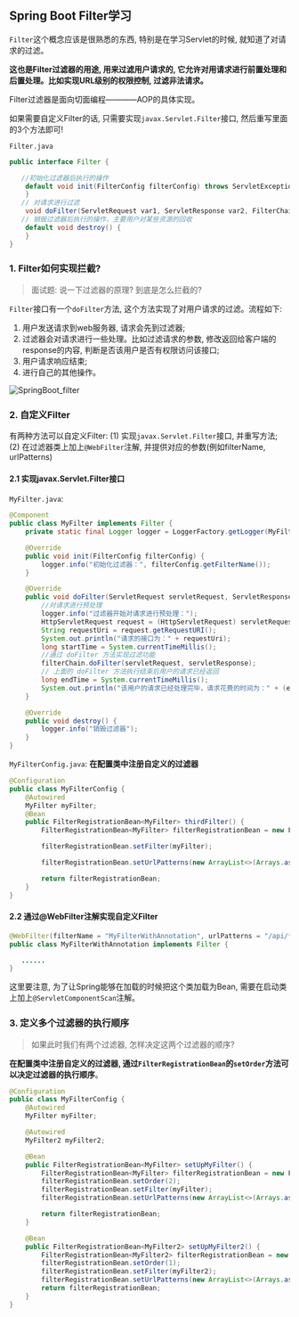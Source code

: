 ## Spring Boot Filter学习

`Filter`这个概念应该是很熟悉的东西, 特别是在学习Servlet的时候, 就知道了对请求的过滤。

**这也是Filter过滤器的用途, 用来过滤用户请求的, 它允许对用请求进行前置处理和后置处理。比如实现URL级别的权限控制, 过滤非法请求。**

Filter过滤器是面向切面编程————AOP的具体实现。

如果需要自定义Filter的话, 只需要实现`javax.Servlet.Filter`接口, 然后重写里面的3个方法即可!

`Filter.java`

```java
public interface Filter {

   //初始化过滤器后执行的操作
    default void init(FilterConfig filterConfig) throws ServletException {
    }
   // 对请求进行过滤
    void doFilter(ServletRequest var1, ServletResponse var2, FilterChain var3) throws IOException, ServletException;
   // 销毁过滤器后执行的操作，主要用户对某些资源的回收
    default void destroy() {
    }
}
```

### 1. Filter如何实现拦截?

> 面试题: 说一下过滤器的原理? 到底是怎么拦截的?

`Filter`接口有一个`doFilter`方法, 这个方法实现了对用户请求的过滤。流程如下:

1. 用户发送请求到web服务器, 请求会先到过滤器;
2. 过滤器会对请求进行一些处理。比如过滤请求的参数, 修改返回给客户端的response的内容, 判断是否该用户是否有权限访问该接口;
3. 用户请求响应结束;
4. 进行自己的其他操作。

![SpringBoot_filter](/image/filter.png)

### 2. 自定义Filter

有两种方法可以自定义Filter: (1) 实现`javax.Servlet.Filter`接口, 并重写方法; (2) 在过滤器类上加上`@WebFilter`注解, 并提供对应的参数(例如filterName, urlPatterns)

#### 2.1 实现javax.Servlet.Filter接口

`MyFilter.java`:

```java
@Component
public class MyFilter implements Filter {
    private static final Logger logger = LoggerFactory.getLogger(MyFilter.class);

    @Override
    public void init(FilterConfig filterConfig) {
        logger.info("初始化过滤器：", filterConfig.getFilterName());
    }

    @Override
    public void doFilter(ServletRequest servletRequest, ServletResponse servletResponse, FilterChain filterChain) throws IOException, ServletException {
        //对请求进行预处理
        logger.info("过滤器开始对请求进行预处理：");
        HttpServletRequest request = (HttpServletRequest) servletRequest;
        String requestUri = request.getRequestURI();
        System.out.println("请求的接口为：" + requestUri);
        long startTime = System.currentTimeMillis();
        //通过 doFilter 方法实现过滤功能
        filterChain.doFilter(servletRequest, servletResponse);
        // 上面的 doFilter 方法执行结束后用户的请求已经返回
        long endTime = System.currentTimeMillis();
        System.out.println("该用户的请求已经处理完毕，请求花费的时间为：" + (endTime - startTime));
    }

    @Override
    public void destroy() {
        logger.info("销毁过滤器");
    }
}
```

`MyFilterConfig.java`: **在配置类中注册自定义的过滤器**

```java
@Configuration
public class MyFilterConfig {
    @Autowired
    MyFilter myFilter;
    @Bean
    public FilterRegistrationBean<MyFilter> thirdFilter() {
        FilterRegistrationBean<MyFilter> filterRegistrationBean = new FilterRegistrationBean<>();

        filterRegistrationBean.setFilter(myFilter);

        filterRegistrationBean.setUrlPatterns(new ArrayList<>(Arrays.asList("/api/*")));

        return filterRegistrationBean;
    }
}
```

#### 2.2 通过@WebFilter注解实现自定义Filter

```java
@WebFilter(filterName = "MyFilterWithAnnotation", urlPatterns = "/api/*")
public class MyFilterWithAnnotation implements Filter {

   ......
}
```

这里要注意, 为了让Spring能够在加载的时候把这个类加载为Bean, 需要在启动类上加上`@ServletComponentScan`注解。

### 3. 定义多个过滤器的执行顺序

> 如果此时我们有两个过滤器, 怎样决定这两个过滤器的顺序?

**在配置类中注册自定义的过滤器, 通过`FilterRegistrationBean`的`setOrder`方法可以决定过滤器的执行顺序**。

```java
@Configuration
public class MyFilterConfig {
    @Autowired
    MyFilter myFilter;

    @Autowired
    MyFilter2 myFilter2;

    @Bean
    public FilterRegistrationBean<MyFilter> setUpMyFilter() {
        FilterRegistrationBean<MyFilter> filterRegistrationBean = new FilterRegistrationBean<>();
        filterRegistrationBean.setOrder(2);
        filterRegistrationBean.setFilter(myFilter);
        filterRegistrationBean.setUrlPatterns(new ArrayList<>(Arrays.asList("/api/*")));

        return filterRegistrationBean;
    }

    @Bean
    public FilterRegistrationBean<MyFilter2> setUpMyFilter2() {
        FilterRegistrationBean<MyFilter2> filterRegistrationBean = new FilterRegistrationBean<>();
        filterRegistrationBean.setOrder(1);
        filterRegistrationBean.setFilter(myFilter2);
        filterRegistrationBean.setUrlPatterns(new ArrayList<>(Arrays.asList("/api/*")));
        return filterRegistrationBean;
    }
}
```
